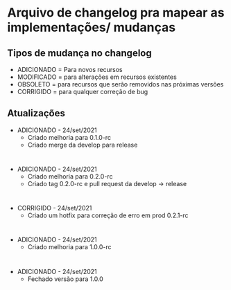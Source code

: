 # Arquivo de changelog pra mapear as implementações/ mudanças



## Tipos de mudança no changelog

- ADICIONADO =  Para novos recursos
- MODIFICADO = para alterações em recursos existentes
- OBSOLETO = para recursos que serão removidos nas próximas versões
- CORRIGIDO = para qualquer correção de bug


## Atualizações

- ADICIONADO - 24/set/2021
  - Criado melhoria para 0.1.0-rc
  - Criado merge da develop para release
#
- ADICIONADO - 24/set/2021
  - Criado melhoria para 0.2.0-rc
  - Criado tag 0.2.0-rc e pull request da develop -> release
#
- CORRIGIDO - 24/set/2021 
  - Criado um hotfix para correção de erro em prod 0.2.1-rc
#
- ADICIONADO - 24/set/2021
  - Criado melhoria para 1.0.0-rc
# 
- ADICIONADO - 24/set/2021
  - Fechado versão para 1.0.0

